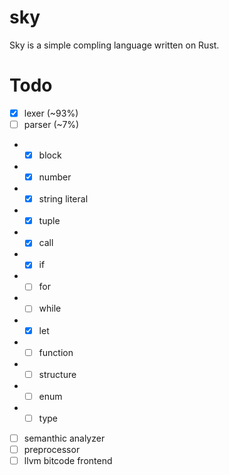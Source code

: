 # sky
Sky is a simple compling language written on Rust.

# Todo

 - [x] lexer (~93%)
 - [ ] parser (~7%)
 - - [x] block
 - - [x] number
 - - [x] string literal
 - - [x] tuple
 - - [x] call
 - - [x] if
 - - [ ] for
 - - [ ] while
 - - [x] let
 - - [ ] function
 - - [ ] structure
 - - [ ] enum
 - - [ ] type
 - [ ] semanthic analyzer
 - [ ] preprocessor
 - [ ] llvm bitcode frontend
